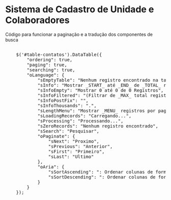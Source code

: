 # Sistema de Cadastro de Unidade e Colaboradores

Código para funcionar a paginação e a tradução dos componentes de busca

<pre>
  
    $('#table-contatos').DataTable({
        "ordering": true,
        "paging": true,
        "searching": true,
        "oLanguage": {
            "sEmptyTable": "Nenhum registro encontrado na tabela",
            "sInfo": "Mostrar _START_ at&eacute; _END_ de _TOTAL_ registros",
            "sInfoEmpty": "Mostrar 0 at&eacute; 0 de 0 Registros",
            "sInfoFiltered": "(Filtrar de _MAX_ total registros)",
            "sInfoPostFix": "",
            "sInfoThousands": ".",
            "sLengthMenu": "Mostrar _MENU_ registros por pagina",
            "sLoadingRecords": "Carregando...",
            "sProcessing": "Processando...",
            "sZeroRecords": "Nenhum registro encontrado",
            "sSearch": "Pesquisar",
            "oPaginate": {
                "sNext": "Proximo",
                "sPrevious": "Anterior",
                "sFirst": "Primeiro",
                "sLast": "Ultimo"
            },
            "oAria": {
                "sSortAscending": ": Ordenar colunas de forma ascendente",
                "sSortDescending": ": Ordenar colunas de forma descendente"
            }
        }
    });
  
</pre>
